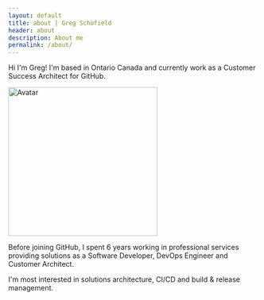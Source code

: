 ```yaml
---
layout: default
title: about | Greg Schofield
header: about
description: About me
permalink: /about/
---
```


Hi I'm Greg! I'm based in Ontario Canada and currently work as a Customer Success Architect for GitHub.

<img src="{{ site.baseurl }}/assets/images/avatar.png" alt="Avatar" width="300"/>

Before joining GitHub, I spent 6 years working in professional services providing solutions as a Software Developer, DevOps Engineer and Customer Architect.

I'm most interested in solutions architecture, CI/CD and build & release management.
